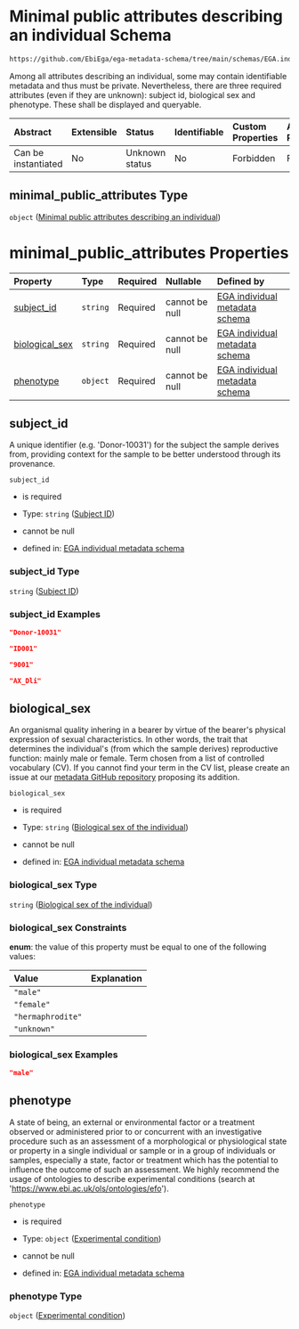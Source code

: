 # Minimal public attributes describing an individual Schema

```txt
https://github.com/EbiEga/ega-metadata-schema/tree/main/schemas/EGA.individual.json#/properties/minimal_public_attributes
```

Among all attributes describing an individual, some may contain identifiable metadata and thus must be private. Nevertheless, there are three required attributes (even if they are unknown): subject id, biological sex and phenotype. These shall be displayed and queryable.

| Abstract            | Extensible | Status         | Identifiable | Custom Properties | Additional Properties | Access Restrictions | Defined In                                                                           |
| :------------------ | :--------- | :------------- | :----------- | :---------------- | :-------------------- | :------------------ | :----------------------------------------------------------------------------------- |
| Can be instantiated | No         | Unknown status | No           | Forbidden         | Forbidden             | none                | [EGA.individual.json\*](../../../schemas/EGA.individual.json "open original schema") |

## minimal\_public\_attributes Type

`object` ([Minimal public attributes describing an individual](ega-14-properties-minimal-public-attributes-describing-an-individual.md))

# minimal\_public\_attributes Properties

| Property                           | Type     | Required | Nullable       | Defined by                                                                                                                                                                                                                                     |
| :--------------------------------- | :------- | :------- | :------------- | :--------------------------------------------------------------------------------------------------------------------------------------------------------------------------------------------------------------------------------------------- |
| [subject\_id](#subject_id)         | `string` | Required | cannot be null | [EGA individual metadata schema](ega-12-definitions-subject-id.md "https://github.com/EbiEga/ega-metadata-schema/tree/main/schemas/EGA.individual.json#/properties/minimal_public_attributes/properties/subject_id")                           |
| [biological\_sex](#biological_sex) | `string` | Required | cannot be null | [EGA individual metadata schema](ega-12-definitions-biological-sex-of-the-individual.md "https://github.com/EbiEga/ega-metadata-schema/tree/main/schemas/EGA.individual.json#/properties/minimal_public_attributes/properties/biological_sex") |
| [phenotype](#phenotype)            | `object` | Required | cannot be null | [EGA individual metadata schema](ega-12-definitions-experimental-condition.md "https://github.com/EbiEga/ega-metadata-schema/tree/main/schemas/EGA.individual.json#/properties/minimal_public_attributes/properties/phenotype")                |

## subject\_id

A unique identifier (e.g. 'Donor-10031') for the subject the sample derives from, providing context for the sample to be better understood through its provenance.

`subject_id`

*   is required

*   Type: `string` ([Subject ID](ega-12-definitions-subject-id.md))

*   cannot be null

*   defined in: [EGA individual metadata schema](ega-12-definitions-subject-id.md "https://github.com/EbiEga/ega-metadata-schema/tree/main/schemas/EGA.individual.json#/properties/minimal_public_attributes/properties/subject_id")

### subject\_id Type

`string` ([Subject ID](ega-12-definitions-subject-id.md))

### subject\_id Examples

```json
"Donor-10031"
```

```json
"ID001"
```

```json
"9001"
```

```json
"AX_Dli"
```

## biological\_sex

An organismal quality inhering in a bearer by virtue of the bearer's physical expression of sexual characteristics. In other words, the trait that determines the individual's (from which the sample derives) reproductive function: mainly male or female. Term chosen from a list of controlled vocabulary (CV). If you cannot find your term in the CV list, please create an issue at our [metadata GitHub repository](https://github.com/EbiEga/ega-metadata-schema) proposing its addition.

`biological_sex`

*   is required

*   Type: `string` ([Biological sex of the individual](ega-12-definitions-biological-sex-of-the-individual.md))

*   cannot be null

*   defined in: [EGA individual metadata schema](ega-12-definitions-biological-sex-of-the-individual.md "https://github.com/EbiEga/ega-metadata-schema/tree/main/schemas/EGA.individual.json#/properties/minimal_public_attributes/properties/biological_sex")

### biological\_sex Type

`string` ([Biological sex of the individual](ega-12-definitions-biological-sex-of-the-individual.md))

### biological\_sex Constraints

**enum**: the value of this property must be equal to one of the following values:

| Value             | Explanation |
| :---------------- | :---------- |
| `"male"`          |             |
| `"female"`        |             |
| `"hermaphrodite"` |             |
| `"unknown"`       |             |

### biological\_sex Examples

```json
"male"
```

## phenotype

A state of being, an external or environmental factor or a treatment observed or administered prior to or concurrent with an investigative procedure such as an assessment of a morphological or physiological state or property in a single individual or sample or in a group of individuals or samples, especially a state, factor or treatment which has the potential to influence the outcome of such an assessment. We highly recommend the usage of ontologies to describe experimental conditions (search at '<https://www.ebi.ac.uk/ols/ontologies/efo>').

`phenotype`

*   is required

*   Type: `object` ([Experimental condition](ega-12-definitions-experimental-condition.md))

*   cannot be null

*   defined in: [EGA individual metadata schema](ega-12-definitions-experimental-condition.md "https://github.com/EbiEga/ega-metadata-schema/tree/main/schemas/EGA.individual.json#/properties/minimal_public_attributes/properties/phenotype")

### phenotype Type

`object` ([Experimental condition](ega-12-definitions-experimental-condition.md))
